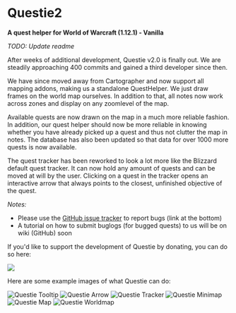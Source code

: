 # Questie2
**A quest helper for World of Warcraft (1.12.1) - Vanilla**


*TODO: Update readme*

After weeks of additional development, Questie v2.0 is finally out. We are steadily approaching 400 commits and gained a third developer since then.

We have since moved away from Cartographer and now support all mapping addons, making us a standalone QuestHelper. We just draw frames on the world map ourselves. In addition to that, all notes now work across zones and display on any zoomlevel of the map. 

Available quests are now drawn on the map in a much more reliable fashion. In addition, our quest helper should now be more reliable in knowing whether you have already picked up a quest and thus not clutter the map in notes.
The database has also been updated so that data for over 1000 more quests is now available. 

The quest tracker has been reworked to look a lot more like the Blizzard default quest tracker. It can now hold any amount of quests and can be moved at will by the user. 
Clicking on a quest in the tracker opens an interactive arrow that always points to the closest, unfinished objective of the quest. 

*Notes:*
- Please use the <a href="https://github.com/AeroScripts/QuestieDev/issues">GitHub issue tracker</a> to report bugs (link at the bottom)
- A tutorial on how to submit buglogs (for bugged quests) to us will be on wiki (GitHub) soon


If you'd like to support the development of Questie by donating, you can do so here:


<a href='https://www.paypal.com/cgi-bin/webscr?cmd=_donations&business=aero1861%40gmail%2ecom&lc=CA&item_name=Questie%20Devs&currency_code=USD&bn=PP%2dDonationsBF%3abtn_donate_LG%2egif%3aNonHosted'><img src="https://www.paypalobjects.com/en_US/i/btn/btn_donate_LG.gif"/></a>


Here are some example images of what Questie can do:

<img src="http://i.imgur.com/iYna778.png" alt="Questie Tooltip"/>

<img src="http://i.imgur.com/oRoWMvQ.jpg" alt="Questie Arrow"/>

<img src="http://i.imgur.com/NHiBRKd.jpg" alt="Questie Tracker"/>

<img src="http://i.imgur.com/I49Saph.png" alt="Questie Minimap"/>

<img src="http://i.imgur.com/tpjeodc.png" alt="Questie Map"/>

<img src="http://i.imgur.com/1fPc5qQ.jpg" alt="Questie Worldmap"/>
